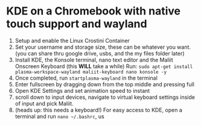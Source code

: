# KDE on a Chromebook with native touch support and wayland
1. Setup and enable the Linux Crostini Container
2. Set your username and storage size, these can be whatever you want. (you can share thru google drive, usbs, and the my files folder later)
3. Install KDE, the Konsole terminal, nano text editor and the Maliit Onscreen Keyboard (this **WILL** take a while)
	Run: `sudo apt-get install plasma-workspace-wayland maliit-keyboard nano konsole -y`
5. Once completed, run `startplasma-wayland` in the terminal 
6. Enter fullscreen by dragging down from the top middle and pressing full
7. Open KDE Settings and set animation speed to instant
8. scroll down to input devices, navigate to virtual keyboard settings inside of input and pick Maliit.
9. (heads up: this needs a keyboard!) For easy access to KDE, open a terminal and run `nano ~/.bashrc`, us
<!--stackedit_data:
eyJoaXN0b3J5IjpbLTEwODM1MzE3MjAsLTc4Mzk0OTY3MSwtMT
Q3MTM0NzczMV19
-->